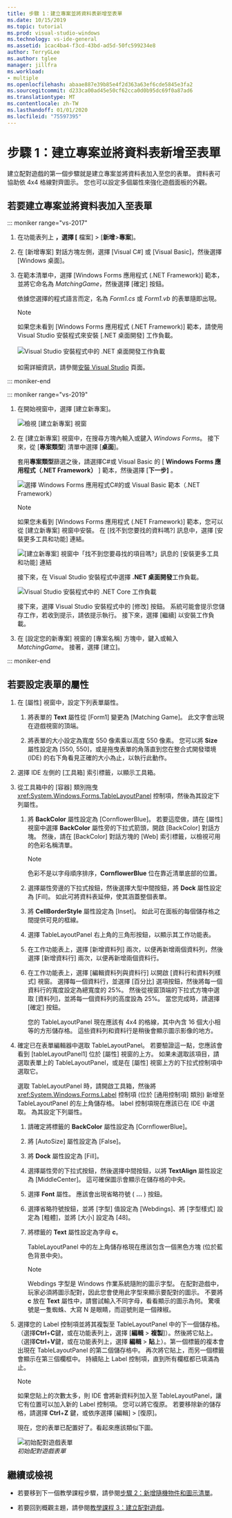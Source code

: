 ```yaml
---
title: 步驟 1：建立專案並將資料表新增至表單
ms.date: 10/15/2019
ms.topic: tutorial
ms.prod: visual-studio-windows
ms.technology: vs-ide-general
ms.assetid: 1cac4ba4-f3cd-43bd-ad5d-50fc599234e8
author: TerryGLee
ms.author: tglee
manager: jillfra
ms.workload:
- multiple
ms.openlocfilehash: abaae887e39b85e4f2d363a63ef6cde5845e3fa2
ms.sourcegitcommit: d233ca00ad45e50cf62cca0d0b95dc69f0a87ad6
ms.translationtype: MT
ms.contentlocale: zh-TW
ms.lasthandoff: 01/01/2020
ms.locfileid: "75597395"
---
```

# <a name="step-1-create-a-project-and-add-a-table-to-your-form"></a>步驟 1：建立專案並將資料表新增至表單

建立配對遊戲的第一個步驟就是建立專案並將資料表加入至您的表單。 資料表可協助依 4x4 格線對齊圖示。 您也可以設定多個屬性來強化遊戲面板的外觀。

## <a name="to-create-a-project-and-add-a-table-to-your-form"></a>若要建立專案並將資料表加入至表單

::: moniker range="vs-2017"

1. 在功能表列上 **，選擇 [** 檔案] > [**新增**>**專案**]。

1. 在 [新增專案] 對話方塊左側，選擇 [Visual C#] 或 [Visual Basic]，然後選擇 [Windows 桌面]。

1. 在範本清單中，選擇 [Windows Forms 應用程式 (.NET Framework)] 範本，並將它命名為 *MatchingGame*，然後選擇 [確定] 按鈕。

    依據您選擇的程式語言而定，名為 *Form1.cs* 或 *Form1.vb* 的表單隨即出現。

   > [!NOTE]
   > 如果您未看到 [Windows Forms 應用程式 (.NET Framework)] 範本，請使用 Visual Studio 安裝程式來安裝 [.NET 桌面開發] 工作負載。<br/><br/>![Visual Studio 安裝程式中的 .NET 桌面開發工作負載](../ide/media/dot-net-desktop-dev-workload.png)<br/><br/> 如需詳細資訊，請參閱[安裝 Visual Studio](../install/install-visual-studio.md) 頁面。

::: moniker-end

::: moniker range="vs-2019"

1. 在開始視窗中，選擇 [建立新專案]。

   ![檢視 [建立新專案] 視窗](../get-started/media/vs-2019/create-new-project-dark-theme.png)

1. 在 [建立新專案] 視窗中，在搜尋方塊內輸入或鍵入 *Windows Forms*。 接下來，從 [**專案類型**] 清單中選擇 [**桌面**]。

   套用**專案類型**篩選之後，請選擇C#或 Visual Basic 的 [ **Windows Forms 應用程式（.NET Framework）** ] 範本，然後選擇 [**下一步]** 。

   ![選擇 Windows Forms 應用程式C#的或 Visual Basic 範本（.NET Framework）](./media/create-new-project-search-winforms-filtered.png)

   > [!NOTE]
   > 如果您未看到 [Windows Forms 應用程式 (.NET Framework)] 範本，您可以從 [建立新專案] 視窗中安裝。 在 [找不到您要找的資料嗎?] 訊息中，選擇 [安裝更多工具和功能] 連結。
   >
   > ![[建立新專案] 視窗中「找不到您要尋找的項目嗎?」訊息的 [安裝更多工具和功能] 連結](../get-started/media/vs-2019/not-finding-what-looking-for.png)
   >
   > 接下來，在 Visual Studio 安裝程式中選擇 **.NET 桌面開發**工作負載。
   >
   > ![Visual Studio 安裝程式中的 .NET Core 工作負載](../ide/media/install-dot-net-desktop-env.png)
   >
   > 接下來，選擇 Visual Studio 安裝程式中的 [修改] 按鈕。 系統可能會提示您儲存工作，若收到提示，請依提示執行。 接下來，選擇 [繼續] 以安裝工作負載。

1. 在 [設定您的新專案] 視窗的 [專案名稱] 方塊中，鍵入或輸入 *MatchingGame*。 接著，選擇 [建立]。

::: moniker-end

## <a name="to-set-properties-for-a-form"></a>若要設定表單的屬性

1. 在 [屬性] 視窗中，設定下列表單屬性。

   1. 將表單的 **Text** 屬性從 [Form1] 變更為 [Matching Game]。 此文字會出現在遊戲視窗的頂端。

   2. 將表單的大小設定為寬度 550 像素乘以高度 550 像素。 您可以將 **Size** 屬性設定為 [550, 550]，或是拖曳表單的角落直到您在整合式開發環境 (IDE) 的右下角看見正確的大小為止，以執行此動作。

2. 選擇 IDE 左側的 [工具箱] 索引標籤，以顯示工具箱。

3. 從工具箱中的 [容器] 類別拖曳 <xref:System.Windows.Forms.TableLayoutPanel> 控制項，然後為其設定下列屬性。

   1. 將 **BackColor** 屬性設定為 [CornflowerBlue]。 若要這麼做，請在 [屬性] 視窗中選擇 **BackColor** 屬性旁的下拉式箭頭，開啟 [BackColor] 對話方塊。  然後，請在 [BackColor] 對話方塊的 [Web] 索引標籤，以檢視可用的色彩名稱清單。

      > [!NOTE]
      > 色彩不是以字母順序排序，**CornflowerBlue** 位在靠近清單底部的位置。

   2. 選擇屬性旁邊的下拉式按鈕，然後選擇大型中間按鈕，將 **Dock** 屬性設定為 [Fill]。 如此可將資料表延伸，使其涵蓋整個表單。

   3. 將 **CellBorderStyle** 屬性設定為 [Inset]。 如此可在面板的每個儲存格之間提供可見的框線。

   4. 選擇 TableLayoutPanel 右上角的三角形按鈕，以顯示其工作功能表。

   5. 在工作功能表上，選擇 [新增資料列] 兩次，以便再新增兩個資料列，然後選擇 [新增資料行] 兩次，以便再新增兩個資料行。

   6. 在工作功能表上，選擇 [編輯資料列與資料行] 以開啟 [資料行和資料列樣式] 視窗。 選擇每一個資料行，並選擇 [百分比] 選項按鈕，然後將每一個資料行的寬度設定為總寬度的 25%。 然後從視窗頂端的下拉式方塊中選取 [資料列]，並將每一個資料列的高度設為 25%。 當您完成時，請選擇 [確定] 按鈕。

      您的 TableLayoutPanel 現在應該有 4x4 的格線，其中內含 16 個大小相等的方形儲存格。 這些資料列和資料行是稍後會顯示圖示影像的地方。

4. 確定已在表單編輯器中選取 TableLayoutPanel。 若要驗證這一點，您應該會看到 [tableLayoutPanel1] 位於 [屬性] 視窗的上方。 如果未選取該項目，請選取表單上的 TableLayoutPanel，或是在 [屬性] 視窗上方的下拉式控制項中選取它。

    選取 TableLayoutPanel 時，請開啟工具箱，然後將 <xref:System.Windows.Forms.Label> 控制項 (位於 [通用控制項] 類別) 新增至 TableLayoutPanel 的左上角儲存格。 label 控制項現在應該已在 IDE 中選取。 為其設定下列屬性。

   1. 請確定將標籤的 **BackColor** 屬性設定為 [CornflowerBlue]。

   2. 將 [AutoSize] 屬性設定為 [False]。

   3. 將 **Dock** 屬性設定為 [Fill]。

   4. 選擇屬性旁的下拉式按鈕，然後選擇中間按鈕，以將 **TextAlign** 屬性設定為 [MiddleCenter]。 這可確保圖示會顯示在儲存格的中央。

   5. 選擇 **Font** 屬性。 應該會出現省略符號 ( **...** ) 按鈕。

   6. 選擇省略符號按鈕，並將 [字型] 值設定為 [Webdings]、將 [字型樣式] 設定為 [粗體]，並將 [大小] 設定為 [48]。

   7. 將標籤的 **Text** 屬性設定為字母 **c**。

        TableLayoutPanel 中的左上角儲存格現在應該包含一個黑色方塊 (位於藍色背景中央)。

       > [!NOTE]
       > Webdings 字型是 Windows 作業系統隨附的圖示字型。 在配對遊戲中，玩家必須將圖示配對，因此您會使用此字型來顯示要配對的圖示。 不要將 **c** 放在 **Text** 屬性中，請嘗試輸入不同字母，看看顯示的圖示為何。 驚嘆號是一隻蜘蛛、大寫 N 是眼睛，而逗號則是一個辣椒。

5. 選擇您的 Label 控制項並將其複製至 TableLayoutPanel 中的下一個儲存格。 （選擇**Ctrl**+**C**鍵，或在功能表列上，選擇 [**編輯** > **複製**]）。然後將它貼上。 （選擇**Ctrl**+**V**鍵，或在功能表列上，選擇 **編輯** > **貼**上）。第一個標籤的複本會出現在 TableLayoutPanel 的第二個儲存格中。 再次將它貼上，而另一個標籤會顯示在第三個欄框中。 持續貼上 Label 控制項，直到所有欄框都已填滿為止。

   > [!NOTE]
   > 如果您貼上的次數太多，則 IDE 會將新資料列加入至 TableLayoutPanel，讓它有位置可以加入新的 Label 控制項。 您可以將它復原。 若要移除新的儲存格，請選擇 **Ctrl**+**Z** 鍵，或依序選擇 [編輯] > [復原]。

    現在，您的表單已配置好了。看起來應該類似下圖。

    ![初始配對遊戲表單](../ide/media/express_tut4step1.png)<br/>*初始配對遊戲表單*

## <a name="to-continue-or-review"></a>繼續或檢視

- 若要移到下一個教學課程步驟，請參閱[步驟 2：新增隨機物件和圖示清單](../ide/step-2-add-a-random-object-and-a-list-of-icons.md)。

- 若要回到概觀主題，請參閱[教學課程 3：建立配對遊戲](../ide/tutorial-3-create-a-matching-game.md)。
